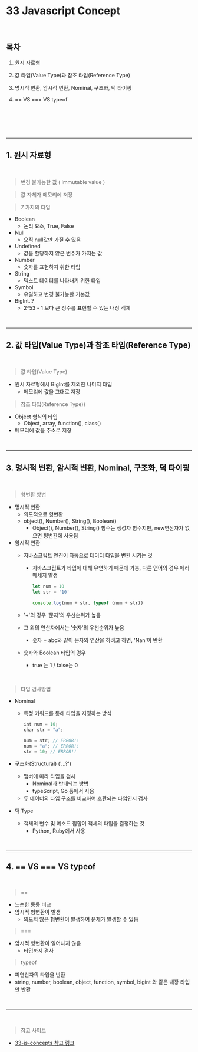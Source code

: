 # 33 Javascript Concept

<br>

## 목차   
1. 원시 자료형

2. 값 타입(Value Type)과 참조 타입(Reference Type)

3. 명시적 변환, 암시적 변환, Nominal, 구조화, 덕 타이핑

4. == VS === VS typeof

<br><br><br><br>

-----

## 1. 원시 자료형
<br>

> 변경 불가능한 값 ( immutable value )

> 값 자체가 메모리에 저장

> 7 가지의 타입   
+ Boolean 
	+ 논리 요소, True, False
+ Null
	+ 오직 null값만 가질 수 있음
+ Undefined 
	+ 값을 할당하지 않은 변수가 가지는 값
+ Number
	+ 숫자를 표현하지 위한 타입
+ String
	+ 텍스트 데이터를 나타내기 위한 타입
+ Symbol
	+ 유일하고 변경 불가능한 기본값
+ BigInt..?
	+ 2^53 - 1 보다 큰 정수를 표현할 수 있는 내장 객체

<br>

-----

## 2. 값 타입(Value Type)과 참조 타입(Reference Type)
<br>

>  값 타입(Value Type)
+  원시 자료형에서 BigInt를 제외한 나머지 타입
	- 메모리에 값을 그대로 저장

> 참조 타입(Reference Type))
+  Object 형식의 타입
    - Object, array, function(), class()
+  메모리에 값을 주소로 저장

<br>

-----

## 3. 명시적 변환, 암시적 변환, Nominal, 구조화, 덕 타이핑
<br>

>  형변환 방법
+ 명시적 변환
	- 의도적으로 형변환
	- object(), Number(), String(), Boolean()
		- Object(), Number(), String() 함수는 생성자 함수지만, new연산자가 없으면 형변환에 사용됨
+ 암시적 변환
	- 자바스크립트 엔진이 자동으로 데이터 타입을 변환 시키는 것
	    - 자바스크립트가 타입에 대해 유연하기 때문에 가능, 다른 언어의 경우 에러메세지 발생
            ```javascript
            let num = 10
            let str = '10'
				  
            console.log(num + str, typeof (num + str))
            ```

    - '+'의 경우 '문자'의 우선순위가 높음
	- 그 외의 연산자에서는 '숫자'의 우선순위가 높음
		- 숫자 + abc와 같이 문자와 연산을 하려고 하면, 'Nan'이 반환
	- 숫자와 Boolean 타입의 경우
		- true 는 1 / false는 0

<br>

>  타입 검사방법
+ Nominal
	- 특정 키워드를 통해 타입을 지정하는 방식

	    ```javascript
        int num = 10;
	    char str = "a";
			  
	    num = str; // ERROR!!
	    num = "a"; // ERROR!!
	    str = 10; // ERROR!!
	    ```		  
+ 구조화(Structural) ('...?')
	- 맴버에 따라 타입을 검사
		- Nominal과 반대되는 방법
		- typeScript, Go 등에서 사용
	- 두 데이터의 타입 구조를 비교하여 호환되는 타입인지 검사
		
+ 덕 Type
	- 객체의 변수 및 메소드 집합이 객체의 타입을 결정하는 것
		- Python, Ruby에서 사용

<br>

-----

## 4. == VS === VS typeof
<br>

> ==	
- 느슨한 동등 비교
- 암시적 형변환이 발생
	- 의도치 않은 형변환이 발생하여 문제가 발생할 수 있음

> ===	
- 암시적 형변환이 일어나지 않음
	- 타입까지 검사

> typeof
- 피연산자의 타입을 반환
- string, number, boolean, object, function, symbol, bigint 와 같은 내장 타입만 반환

<br>

-----

<br>


>  참고 사이트
+ [33-js-concepts 참고 링크](https://alstn2468.github.io/Javascript/2020-05-08-ValueTypeReferenceType/)

